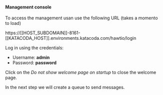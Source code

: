 #### Management console

To access the management usan use the following URL (takes a momento to load)

https://[[HOST_SUBDOMAIN]]-8161-[[KATACODA_HOST]].environments.katacoda.com/hawtio/login

Log in using the credentials:

* Username: **admin**
* Password: **password**

Click on the *Do not show welcome page on startup* to close the welcome page.

In the next step we will create a queue to send messages.
